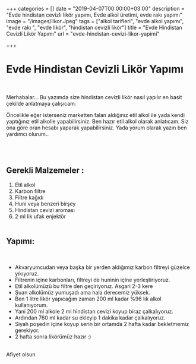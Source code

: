 +++
categories = []
date = "2019-04-07T00:00:00+03:00"
description = "Evde hindistan cevizli likör yapımı, Evde alkol üretimi, evde rakı yapımı"
image = "/images/likor.Jpeg"
tags = ["alkol tarifleri", "evde alkol yapımı", "evde rakı ", "evde likör", "hindistan cevizli likör"]
title = "Evde Hindistan Cevizli Likör Yapımı"
url = "evde-hindistan-cevizi-likor-yapimi"

+++
# Evde Hindistan Cevizli Likör Yapımı

<br>

   Merhabalar... Bu yazımda size hindistan cevizli likör nasıl yapılır en basit çekilde anlatmaya çalışıcam.

   Öncelikle eğer isterseniz marketten falan aldığınız etil alkol ile yada kendi yaptığınız etil alkolle yapabilirsiniz. Ben hazır etil alkol olarak anlatıcam. Siz ona göre oran hesabı yaparak yapabilirsiniz. Yada yorum olarak yazın ben yardımcı olurum..

<br><br>

## Gerekli Malzemeler : 

1. Etil alkol 
2. Karbon filtre
3. Filtre kağıdı
4. Huni veya benzeri birşey
5. Hindistan cevizi aroması
6. 2 ml lik ufak enjektör<br><br>

## Yapımı:

<br>

* Akvaryumcudan veya başka bir yerden aldığımız karbon filtreyi güzelce yıkıyoruz.
* Filtrenin içine karbonları, filtreyi de huninin içine yerleştiriyoruz.
* Etil alkolümüzü bu filtre den geçiriyoruz. Asgari 2-3 kere
* Şuan alkolümüz yumuşadı ama hala derecemiz yüksek. 
* Ben 1 litre likör yapıcağım zaman 200 ml kadar %96 lık alkol kullanıyorum. 
* Yani 200 ml alkole 2 ml hindistan cevizi koyup biraz çalkalıyoruz. 
* Ardından 760 ml kadar su ekleyip 1 dakika kadar çalkalıyoruz. 
* Siyah poşedin içine koyup serin bir ortamda 2 hafta kadar bekletmemiz gerekiyor.
* 2 hafta sonra likörümüz hazır :)

<br> Afiyet olsun